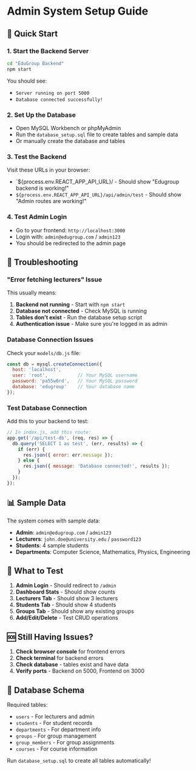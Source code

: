 # Admin System Setup Guide

## 🚀 Quick Start

### 1. **Start the Backend Server**
```bash
cd "EduGroup Backend"
npm start
```

You should see:
- `Server running on port 5000`
- `Database connected successfully!`

### 2. **Set Up the Database**
- Open MySQL Workbench or phpMyAdmin
- Run the `database_setup.sql` file to create tables and sample data
- Or manually create the database and tables

### 3. **Test the Backend**
Visit these URLs in your browser:
- `${process.env.REACT_APP_API_URL}/ - Should show "Edugroup backend is working!"
- `${process.env.REACT_APP_API_URL}/api/admin/test` - Should show "Admin routes are working!"

### 4. **Test Admin Login**
- Go to your frontend: `http://localhost:3000`
- Login with: `admin@edugroup.com` / `admin123`
- You should be redirected to the admin page

## 🔧 Troubleshooting

### **"Error fetching lecturers" Issue**
This usually means:
1. **Backend not running** - Start with `npm start`
2. **Database not connected** - Check MySQL is running
3. **Tables don't exist** - Run the database setup script
4. **Authentication issue** - Make sure you're logged in as admin

### **Database Connection Issues**
Check your `models/db.js` file:
```javascript
const db = mysql.createConnection({
  host: 'localhost',
  user: 'root',           // Your MySQL username
  password: 'pa55w0rd',   // Your MySQL password
  database: 'edugroup'    // Your database name
});
```

### **Test Database Connection**
Add this to your backend to test:
```javascript
// In index.js, add this route:
app.get('/api/test-db', (req, res) => {
  db.query('SELECT 1 as test', (err, results) => {
    if (err) {
      res.json({ error: err.message });
    } else {
      res.json({ message: 'Database connected!', results });
    }
  });
});
```

## 📊 Sample Data

The system comes with sample data:
- **Admin**: `admin@edugroup.com` / `admin123`
- **Lecturers**: `john.doe@university.edu` / `password123`
- **Students**: 4 sample students
- **Departments**: Computer Science, Mathematics, Physics, Engineering

## 🎯 What to Test

1. **Admin Login** - Should redirect to `/admin`
2. **Dashboard Stats** - Should show counts
3. **Lecturers Tab** - Should show 3 lecturers
4. **Students Tab** - Should show 4 students
5. **Groups Tab** - Should show any existing groups
6. **Add/Edit/Delete** - Test CRUD operations

## 🆘 Still Having Issues?

1. **Check browser console** for frontend errors
2. **Check terminal** for backend errors
3. **Check database** - tables exist and have data
4. **Verify ports** - Backend on 5000, Frontend on 3000

## 📝 Database Schema

Required tables:
- `users` - For lecturers and admin
- `students` - For student records
- `departments` - For department info
- `groups` - For group management
- `group_members` - For group assignments
- `courses` - For course information

Run `database_setup.sql` to create all tables automatically!
